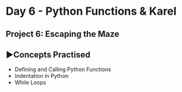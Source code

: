 # Day 6 - Python Functions & Karel
## Project 6: Escaping the Maze

## ▶️Concepts Practised
- Defining and Calling Python Functions
- Indentation in Python
- While Loops
